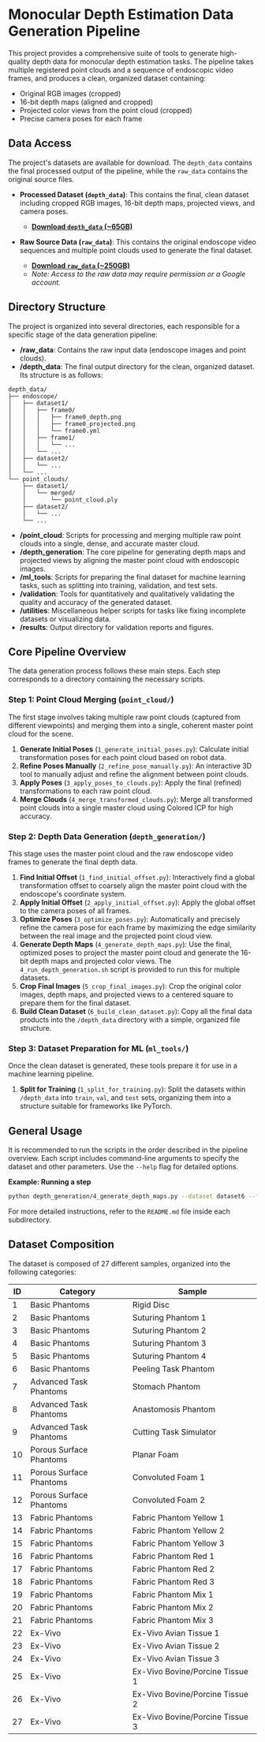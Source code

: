 # Monocular Depth Estimation Data Generation Pipeline

This project provides a comprehensive suite of tools to generate high-quality depth data for monocular depth estimation tasks. The pipeline takes multiple registered point clouds and a sequence of endoscopic video frames, and produces a clean, organized dataset containing:

*   Original RGB images (cropped)
*   16-bit depth maps (aligned and cropped)
*   Projected color views from the point cloud (cropped)
*   Precise camera poses for each frame

## Data Access

The project's datasets are available for download. The `depth_data` contains the final processed output of the pipeline, while the `raw_data` contains the original source files.

* **Processed Dataset (`depth_data`)**: This contains the final, clean dataset including cropped RGB images, 16-bit depth maps, projected views, and camera poses.
    * **[Download `depth_data` (~65GB)]([depth_data](https://doi.org/10.7910/DVN/NQFSWQ))**

* **Raw Source Data (`raw_data`)**: This contains the original endoscope video sequences and multiple point clouds used to generate the final dataset.
    * **[Download `raw_data` (~250GB)]([raw_data](https://drive.google.com/file/d/1KVapf6vsxKZ0lsokw6-pBskeOA3ezrZC))**
    * *Note: Access to the raw data may require permission or a Google account.*
      
## Directory Structure

The project is organized into several directories, each responsible for a specific stage of the data generation pipeline:

*   **/raw_data**: Contains the raw input data (endoscope images and point clouds).
*   **/depth_data**: The final output directory for the clean, organized dataset. Its structure is as follows:

```
depth_data/
├── endoscope/
│   ├── dataset1/
│   │   ├── frame0/
│   │   │   ├── frame0_depth.png
│   │   │   ├── frame0_projected.png
│   │   │   └── frame0.yml
│   │   ├── frame1/
│   │   │   └── ...
│   │   └── ...
│   ├── dataset2/
│   │   └── ...
│   └── ...
└── point_clouds/
    ├── dataset1/
    │   └── merged/
    │       └── point_cloud.ply
    ├── dataset2/
    │   └── ...
    └── ...
```

*   **/point\_cloud**: Scripts for processing and merging multiple raw point clouds into a single, dense, and accurate master cloud.
*   **/depth\_generation**: The core pipeline for generating depth maps and projected views by aligning the master point cloud with endoscopic images.
*   **/ml\_tools**: Scripts for preparing the final dataset for machine learning tasks, such as splitting into training, validation, and test sets.
*   **/validation**: Tools for quantitatively and qualitatively validating the quality and accuracy of the generated dataset.
*   **/utilities**: Miscellaneous helper scripts for tasks like fixing incomplete datasets or visualizing data.
*   **/results**: Output directory for validation reports and figures.

## Core Pipeline Overview

The data generation process follows these main steps. Each step corresponds to a directory containing the necessary scripts.

### Step 1: Point Cloud Merging (`point_cloud/`)

The first stage involves taking multiple raw point clouds (captured from different viewpoints) and merging them into a single, coherent master point cloud for the scene.

1.  **Generate Initial Poses** (`1_generate_initial_poses.py`): Calculate initial transformation poses for each point cloud based on robot data.
2.  **Refine Poses Manually** (`2_refine_pose_manually.py`): An interactive 3D tool to manually adjust and refine the alignment between point clouds.
3.  **Apply Poses** (`3_apply_poses_to_clouds.py`): Apply the final (refined) transformations to each raw point cloud.
4.  **Merge Clouds** (`4_merge_transformed_clouds.py`): Merge all transformed point clouds into a single master cloud using Colored ICP for high accuracy.

### Step 2: Depth Data Generation (`depth_generation/`)

This stage uses the master point cloud and the raw endoscope video frames to generate the final depth data.

1.  **Find Initial Offset** (`1_find_initial_offset.py`): Interactively find a global transformation offset to coarsely align the master point cloud with the endoscope's coordinate system.
2.  **Apply Initial Offset** (`2_apply_initial_offset.py`): Apply the global offset to the camera poses of all frames.
3.  **Optimize Poses** (`3_optimize_poses.py`): Automatically and precisely refine the camera pose for each frame by maximizing the edge similarity between the real image and the projected point cloud view.
4.  **Generate Depth Maps** (`4_generate_depth_maps.py`): Use the final, optimized poses to project the master point cloud and generate the 16-bit depth maps and projected color views. The `4_run_depth_generation.sh` script is provided to run this for multiple datasets.
5.  **Crop Final Images** (`5_crop_final_images.py`): Crop the original color images, depth maps, and projected views to a centered square to prepare them for the final dataset.
6.  **Build Clean Dataset** (`6_build_clean_dataset.py`): Copy all the final data products into the `/depth_data` directory with a simple, organized file structure.

### Step 3: Dataset Preparation for ML (`ml_tools/`)

Once the clean dataset is generated, these tools prepare it for use in a machine learning pipeline.

1.  **Split for Training** (`1_split_for_training.py`): Split the datasets within `/depth_data` into `train`, `val`, and `test` sets, organizing them into a structure suitable for frameworks like PyTorch.

## General Usage

It is recommended to run the scripts in the order described in the pipeline overview. Each script includes command-line arguments to specify the dataset and other parameters. Use the `--help` flag for detailed options.

**Example: Running a step**
```bash
python depth_generation/4_generate_depth_maps.py --dataset dataset6 --frame_start 0 --frame_end 511 --quality fine
```

For more detailed instructions, refer to the `README.md` file inside each subdirectory.

## Dataset Composition

The dataset is composed of 27 different samples, organized into the following categories:

| ID | Category                   | Sample                           |
|----|----------------------------|----------------------------------|
| 1  | Basic Phantoms             | Rigid Disc                       |
| 2  | Basic Phantoms             | Suturing Phantom 1               |
| 3  | Basic Phantoms             | Suturing Phantom 2               |
| 4  | Basic Phantoms             | Suturing Phantom 3               |
| 5  | Basic Phantoms             | Suturing Phantom 4               |
| 6  | Basic Phantoms             | Peeling Task Phantom             |
| 7  | Advanced Task Phantoms     | Stomach Phantom                  |
| 8  | Advanced Task Phantoms     | Anastomosis Phantom              |
| 9  | Advanced Task Phantoms     | Cutting Task Simulator           |
| 10 | Porous Surface Phantoms    | Planar Foam                      |
| 11 | Porous Surface Phantoms    | Convoluted Foam 1                |
| 12 | Porous Surface Phantoms    | Convoluted Foam 2                |
| 13 | Fabric Phantoms            | Fabric Phantom Yellow 1          |
| 14 | Fabric Phantoms            | Fabric Phantom Yellow 2          |
| 15 | Fabric Phantoms            | Fabric Phantom Yellow 3          |
| 16 | Fabric Phantoms            | Fabric Phantom Red 1             |
| 17 | Fabric Phantoms            | Fabric Phantom Red 2             |
| 18 | Fabric Phantoms            | Fabric Phantom Red 3             |
| 19 | Fabric Phantoms            | Fabric Phantom Mix 1             |
| 20 | Fabric Phantoms            | Fabric Phantom Mix 2             |
| 21 | Fabric Phantoms            | Fabric Phantom Mix 3             |
| 22 | Ex-Vivo                    | Ex-Vivo Avian Tissue 1           |
| 23 | Ex-Vivo                    | Ex-Vivo Avian Tissue 2           |
| 24 | Ex-Vivo                    | Ex-Vivo Avian Tissue 3           |
| 25 | Ex-Vivo                    | Ex-Vivo Bovine/Porcine Tissue 1  |
| 26 | Ex-Vivo                    | Ex-Vivo Bovine/Porcine Tissue 2  |
| 27 | Ex-Vivo                    | Ex-Vivo Bovine/Porcine Tissue 3  |
